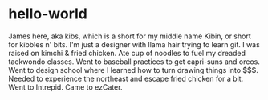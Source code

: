 # hello-world
James here, aka kibs, which is a short for my middle name Kibin, or short for kibbles n' bits.
I'm just a designer with llama hair trying to learn git.
I was raised on kimchi & fried chicken.
Ate cup of noodles to fuel my dreaded taekwondo classes.
Went to baseball practices to get capri-suns and oreos.
Went to design school where I learned how to turn drawing things into $$$.
Needed to experience the northeast and escape fried chicken for a bit.
Went to Intrepid. 
Came to ezCater. 
